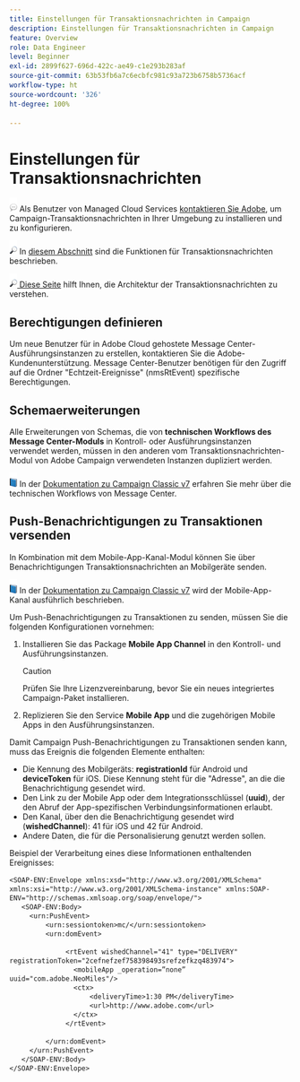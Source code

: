 ```yaml
---
title: Einstellungen für Transaktionsnachrichten in Campaign
description: Einstellungen für Transaktionsnachrichten in Campaign
feature: Overview
role: Data Engineer
level: Beginner
exl-id: 2899f627-696d-422c-ae49-c1e293b283af
source-git-commit: 63b53fb6a7c6ecbfc981c93a723b6758b5736acf
workflow-type: ht
source-wordcount: '326'
ht-degree: 100%

---
```


# Einstellungen für Transaktionsnachrichten

![](../assets/do-not-localize/speech.png) Als Benutzer von Managed Cloud Services [kontaktieren Sie Adobe](../start/campaign-faq.md#support), um Campaign-Transaktionsnachrichten in Ihrer Umgebung zu installieren und zu konfigurieren.

![](../assets/do-not-localize/glass.png) In [diesem Abschnitt](../send/transactional.md) sind die Funktionen für Transaktionsnachrichten beschrieben.

![](../assets/do-not-localize/glass.png)[ Diese Seite](../dev/architecture.md) hilft Ihnen, die Architektur der Transaktionsnachrichten zu verstehen.

## Berechtigungen definieren

Um neue Benutzer für in Adobe Cloud gehostete Message Center-Ausführungsinstanzen zu erstellen, kontaktieren Sie die Adobe-Kundenunterstützung. Message Center-Benutzer benötigen für den Zugriff auf die Ordner &quot;Echtzeit-Ereignisse&quot; (nmsRtEvent) spezifische Berechtigungen.

## Schemaerweiterungen

Alle Erweiterungen von Schemas, die von **technischen Workflows des Message Center-Moduls** in Kontroll- oder Ausführungsinstanzen verwendet werden, müssen in den anderen vom Transaktionsnachrichten-Modul von Adobe Campaign verwendeten Instanzen dupliziert werden.

![](../assets/do-not-localize/book.png) In der [Dokumentation zu Campaign Classic v7](https://experienceleague.adobe.com/docs/campaign-classic/using/transactional-messaging/configure-transactional-messaging/additional-configurations.html?lang=de#technical-workflows) erfahren Sie mehr über die technischen Workflows von Message Center.

## Push-Benachrichtigungen zu Transaktionen versenden

In Kombination mit dem Mobile-App-Kanal-Modul können Sie über Benachrichtigungen Transaktionsnachrichten an Mobilgeräte senden.

![](../assets/do-not-localize/book.png) In der [Dokumentation zu Campaign Classic v7](https://experienceleague.adobe.com/docs/campaign-classic/using/sending-messages/sending-push-notifications/about-mobile-app-channel.html?lang=de#sending-messages) wird der Mobile-App-Kanal ausführlich beschrieben.

Um Push-Benachrichtigungen zu Transaktionen zu senden, müssen Sie die folgenden Konfigurationen vornehmen:

1. Installieren Sie das Package **Mobile App Channel** in den Kontroll- und Ausführungsinstanzen.

   >[!CAUTION]
   >
   >Prüfen Sie Ihre Lizenzvereinbarung, bevor Sie ein neues integriertes Campaign-Paket installieren.

1. Replizieren Sie den Service **Mobile App** und die zugehörigen Mobile Apps in den Ausführungsinstanzen.

Damit Campaign Push-Benachrichtigungen zu Transaktionen senden kann, muss das Ereignis die folgenden Elemente enthalten:

* Die Kennung des Mobilgeräts: **registrationId** für Android und **deviceToken** für iOS. Diese Kennung steht für die &quot;Adresse&quot;, an die die Benachrichtigung gesendet wird.
* Den Link zu der Mobile App oder dem Integrationsschlüssel (**uuid**), der den Abruf der App-spezifischen Verbindungsinformationen erlaubt.
* Den Kanal, über den die Benachrichtigung gesendet wird (**wishedChannel**): 41 für iOS und 42 für Android.
* Andere Daten, die für die Personalisierung genutzt werden sollen.

Beispiel der Verarbeitung eines diese Informationen enthaltenden Ereignisses:

```
<SOAP-ENV:Envelope xmlns:xsd="http://www.w3.org/2001/XMLSchema" xmlns:xsi="http://www.w3.org/2001/XMLSchema-instance" xmlns:SOAP-ENV="http://schemas.xmlsoap.org/soap/envelope/">
   <SOAP-ENV:Body>
     <urn:PushEvent>
         <urn:sessiontoken>mc/</urn:sessiontoken>
         <urn:domEvent>

              <rtEvent wishedChannel="41" type="DELIVERY" registrationToken="2cefnefzef758398493srefzefkzq483974">
                <mobileApp _operation=”none” uuid="com.adobe.NeoMiles"/>
                <ctx>
                    <deliveryTime>1:30 PM</deliveryTime>
                    <url>http://www.adobe.com</url>
                </ctx>
              </rtEvent>

         </urn:domEvent>
     </urn:PushEvent>           
   </SOAP-ENV:Body>
</SOAP-ENV:Envelope>
```
